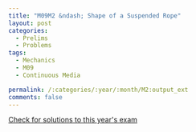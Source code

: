 ```yaml
---
title: "M09M2 &ndash; Shape of a Suspended Rope"
layout: post
categories:
  - Prelims
  - Problems
tags:
  - Mechanics
  - M09
  - Continuous Media

permalink: /:categories/:year/:month/M2:output_ext
comments: false
---
```

<object data="2009M2M.pdf" type="application/pdf" width="100%" height="500"></object>
<div class="message"><a href='https://princetonprelim.com/prelim/23/'>Check for solutions to this year's exam</a></div>